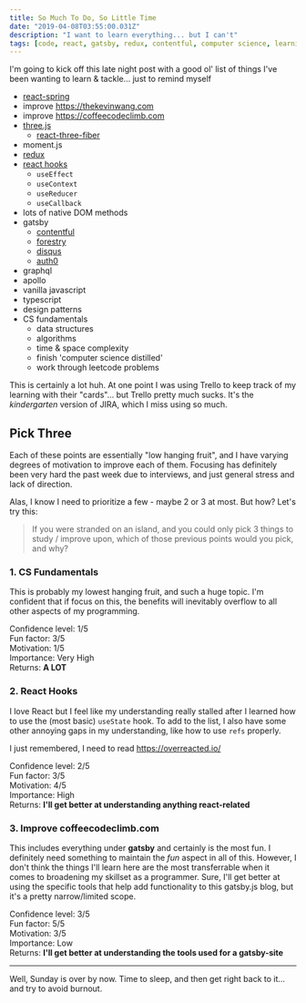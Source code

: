 ```yaml
---
title: So Much To Do, So Little Time
date: "2019-04-08T03:55:00.031Z"
description: "I want to learn everything... but I can't"
tags: [code, react, gatsby, redux, contentful, computer science, learning]
---
```


I'm going to kick off this late night post with a good ol' list of things I've been wanting to learn & tackle... just to remind myself

- [react-spring](https://www.react-spring.io/docs/hooks/basics)
- improve https://thekevinwang.com
- improve https://coffeecodeclimb.com
- [three.js](https://threejs.org/)
  - [react-three-fiber](https://github.com/drcmda/react-three-fiber)
- moment.js
- [redux](https://redux.js.org/)
- [react hooks](https://reactjs.org/docs/hooks-intro.html)
  - `useEffect`
  - `useContext`
  - `useReducer`
  - `useCallback`
- lots of native DOM methods
- gatsby
  - [contentful](https://www.contentful.com/)
  - [forestry](https://forestry.io/)
  - [disqus](https://disqus.com/)
  - [auth0](https://auth0.com/)
- graphql
- apollo
- vanilla javascript
- typescript
- design patterns
- CS fundamentals
  - data structures
  - algorithms
  - time & space complexity
  - finish 'computer science distilled'
  - work through leetcode problems

This is certainly a lot huh. At one point I was using Trello to keep track of my learning with their "cards"... but Trello pretty much sucks. It's the _kindergarten_ version of JIRA, which I miss using so much.

## Pick Three

Each of these points are essentially "low hanging fruit", and I have varying degrees of motivation to improve each of them. Focusing has definitely been very hard the past week due to interviews, and just general stress and lack of direction.

Alas, I know I need to prioritize a few - maybe 2 or 3 at most. But how? Let's try this:

> If you were stranded on an island, and you could only pick 3 things to study / improve upon, which of those previous points would you pick, and why?

### 1. CS Fundamentals

This is probably my lowest hanging fruit, and such a huge topic. I'm confident that if focus on this, the benefits will inevitably overflow to all other aspects of my programming.

Confidence level: 1/5  
Fun factor: 3/5  
Motivation: 1/5  
Importance: Very High  
Returns: **A LOT**

### 2. React Hooks

I love React but I feel like my understanding really stalled after I learned how to use the (most basic) `useState` hook. To add to the list, I also have some other annoying gaps in my understanding, like how to use `refs` properly.

I just remembered, I need to read https://overreacted.io/

Confidence level: 2/5  
Fun factor: 3/5  
Motivation: 4/5  
Importance: High  
Returns: **I'll get better at understanding anything react-related**

### 3. Improve coffeecodeclimb.com

This includes everything under **gatsby** and certainly is the most fun. I definitely need something to maintain the _fun_ aspect in all of this. However, I don't think the things I'll learn here are the most transferrable when it comes to broadening my skillset as a programmer. Sure, I'll get better at using the specific tools that help add functionality to this gatsby.js blog, but it's a pretty narrow/limited scope.

Confidence level: 3/5  
Fun factor: 5/5  
Motivation: 3/5  
Importance: Low  
Returns: **I'll get better at understanding the tools used for a gatsby-site**

---

Well, Sunday is over by now. Time to sleep, and then get right back to it... and try to avoid burnout.
